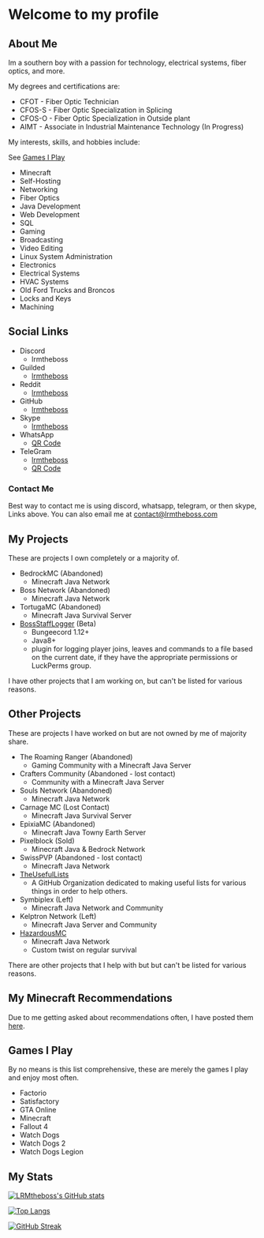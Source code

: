 # Welcome to my profile

## About Me

Im a southern boy with a passion for technology, electrical systems, fiber optics, and more.

My degrees and certifications are:

- CFOT - Fiber Optic Technician
- CFOS-S - Fiber Optic Specialization in Splicing
- CFOS-O - Fiber Optic Specialization in Outside plant
- AIMT - Associate in Industrial Maintenance Technology (In Progress)

My interests, skills, and hobbies include:

See [Games I Play](#games-i-play)

- Minecraft
- Self-Hosting
- Networking
- Fiber Optics
- Java Development
- Web Development
- SQL
- Gaming
- Broadcasting
- Video Editing
- Linux System Administration
- Electronics
- Electrical Systems
- HVAC Systems
- Old Ford Trucks and Broncos
- Locks and Keys
- Machining

## Social Links

- Discord
  - lrmtheboss
- Guilded
  - [lrmtheboss](https://guilded.gg/lrmtheboss)
- Reddit
  - [lrmtheboss](https://www.reddit.com/user/lrmtheboss)
- GitHub
  - [lrmtheboss](https://github.com/lrmtheboss)
- Skype
  - [lrmtheboss](https://join.skype.com/invite/sgMpHGyLWZo6)
- WhatsApp
  - [QR Code](https://i.imgur.com/d1qsMhO.png)
- TeleGram
  - [lrmtheboss](https://t.me/lrmtheboss)
  - [QR Code](https://i.imgur.com/aSWPkfT.png)

### Contact Me

Best way to contact me is using discord, whatsapp, telegram, or then skype, Links above.
You can also email me at [contact@lrmtheboss.com](mailto:contact@lrmtheboss.com)

## My Projects

These are projects I own completely or a majority of.

- BedrockMC (Abandoned)
  - Minecraft Java Network
- Boss Network (Abandoned)
  - Minecraft Java Network
- TortugaMC (Abandoned)
  - Minecraft Java Survival Server
- [BossStaffLogger](https://github.com/lrmtheboss/BossStaffLogger) (Beta)
  - Bungeecord 1.12+
  - Java8+
  - plugin for logging player joins, leaves and commands to a file based on the current date, if they have the appropriate permissions or LuckPerms group.

I have other projects that I am working on, but can't be listed for various reasons.

## Other Projects

These are projects I have worked on but are not owned by me of majority share.

- The Roaming Ranger (Abandoned)
  - Gaming Community with a Minecraft Java Server
- Crafters Community (Abandoned - lost contact)
  - Community with a Minecraft Java Server
- Souls Network (Abandoned)
  - Minecraft Java Network
- Carnage MC (Lost Contact)
  - Minecraft Java Survival Server
- EpixiaMC (Abandoned)
  - Minecraft Java Towny Earth Server
- Pixelblock (Sold)
  - Minecraft Java & Bedrock Network
- SwissPVP (Abandoned - lost contact)
  - Minecraft Java Network
- [TheUsefulLists](https://github.com/TheUsefulLists)
  - A GitHub Organization dedicated to making useful lists for various things in order to help others.
- Symbiplex (Left)
  - Minecraft Java Network and Community
- Kelptron Network (Left)
  - Minecraft Java Server and Community
- [HazardousMC](https://discord.gg/gJNRNGYwsZ)
  - Minecraft Java Network
  - Custom twist on regular survival

There are other projects that I help with but but can't be listed for various reasons.

## My Minecraft Recommendations

Due to me getting asked about recommendations often, I have posted them [here](./Minecraft%20Recommendations/README.md).

## Games I Play

By no means is this list comprehensive, these are merely the games I play and enjoy most often.

- Factorio
- Satisfactory
- GTA Online
- Minecraft
- Fallout 4
- Watch Dogs
- Watch Dogs 2
- Watch Dogs Legion

## My Stats

[![LRMtheboss's GitHub stats](https://github-readme-stats.vercel.app/api?username=lrmtheboss&count_private=true&show_icons=true&theme=onedark)](https://github.com/anuraghazra/github-readme-stats)

[![Top Langs](https://github-readme-stats.vercel.app/api/top-langs/?username=lrmtheboss&theme=onedark&layout=compact)](https://github.com/anuraghazra/github-readme-stats)

[![GitHub Streak](http://github-readme-streak-stats.herokuapp.com?user=lrmtheboss&theme=dark)](https://git.io/streak-stats)

